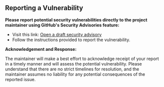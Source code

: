 ## Reporting a Vulnerability

**Please report potential security vulnerabilities directly to the project maintainer using GitHub's Security Advisories feature:**

*  Visit this link: [Open a draft security advisory](https://github.com/EtienneDosSantos/stable-cascade-one-click-installer/security/advisories/new)
*  Follow the instructions provided to report the vulnerability. 

**Acknowledgement and Response:** 

The maintainer will make a best effort to acknowledge receipt of your report in a timely manner and will assess the potential vulnerability. Please understand that there are no strict timelines for resolution, and the maintainer assumes no liability for any potential consequences of the reported issue. 
